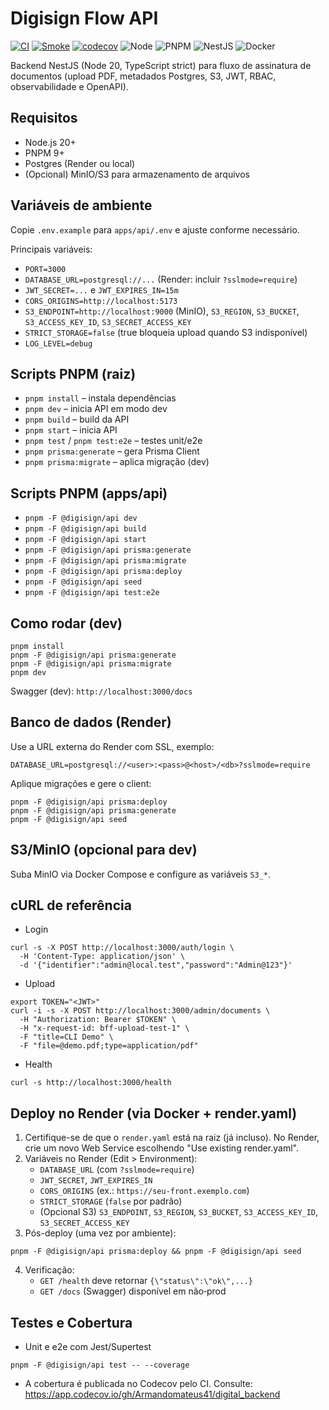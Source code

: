# Digisign Flow API

[![CI](https://github.com/Armandomateus41/digital_backend/actions/workflows/ci.yml/badge.svg)](https://github.com/Armandomateus41/digital_backend/actions/workflows/ci.yml)
[![Smoke](https://github.com/Armandomateus41/digital_backend/actions/workflows/smoke.yml/badge.svg)](https://github.com/Armandomateus41/digital_backend/actions/workflows/smoke.yml)
[![codecov](https://codecov.io/gh/Armandomateus41/digital_backend/branch/main/graph/badge.svg)](https://app.codecov.io/gh/Armandomateus41/digital_backend)
![Node](https://img.shields.io/badge/node-20.x-026e00?logo=node.js&logoColor=white)
![PNPM](https://img.shields.io/badge/pnpm-9.x-f69220?logo=pnpm&logoColor=white)
![NestJS](https://img.shields.io/badge/NestJS-11.0-e0234e?logo=nestjs&logoColor=white)
![Docker](https://img.shields.io/badge/Docker-ready-0db7ed?logo=docker&logoColor=white)

Backend NestJS (Node 20, TypeScript strict) para fluxo de assinatura de documentos (upload PDF, metadados Postgres, S3, JWT, RBAC, observabilidade e OpenAPI).

## Requisitos
- Node.js 20+
- PNPM 9+
- Postgres (Render ou local)
- (Opcional) MinIO/S3 para armazenamento de arquivos

## Variáveis de ambiente
Copie `.env.example` para `apps/api/.env` e ajuste conforme necessário.

Principais variáveis:
- `PORT=3000`
- `DATABASE_URL=postgresql://...` (Render: incluir `?sslmode=require`)
- `JWT_SECRET=...` e `JWT_EXPIRES_IN=15m`
- `CORS_ORIGINS=http://localhost:5173`
- `S3_ENDPOINT=http://localhost:9000` (MinIO), `S3_REGION`, `S3_BUCKET`, `S3_ACCESS_KEY_ID`, `S3_SECRET_ACCESS_KEY`
- `STRICT_STORAGE=false` (true bloqueia upload quando S3 indisponível)
- `LOG_LEVEL=debug`

## Scripts PNPM (raiz)
- `pnpm install` – instala dependências
- `pnpm dev` – inicia API em modo dev
- `pnpm build` – build da API
- `pnpm start` – inicia API
- `pnpm test` / `pnpm test:e2e` – testes unit/e2e
- `pnpm prisma:generate` – gera Prisma Client
- `pnpm prisma:migrate` – aplica migração (dev)

## Scripts PNPM (apps/api)
- `pnpm -F @digisign/api dev`
- `pnpm -F @digisign/api build`
- `pnpm -F @digisign/api start`
- `pnpm -F @digisign/api prisma:generate`
- `pnpm -F @digisign/api prisma:migrate`
- `pnpm -F @digisign/api prisma:deploy`
- `pnpm -F @digisign/api seed`
- `pnpm -F @digisign/api test:e2e`

## Como rodar (dev)
```
pnpm install
pnpm -F @digisign/api prisma:generate
pnpm -F @digisign/api prisma:migrate
pnpm dev
```
Swagger (dev): `http://localhost:3000/docs`

## Banco de dados (Render)
Use a URL externa do Render com SSL, exemplo:
```
DATABASE_URL=postgresql://<user>:<pass>@<host>/<db>?sslmode=require
```
Aplique migrações e gere o client:
```
pnpm -F @digisign/api prisma:deploy
pnpm -F @digisign/api prisma:generate
pnpm -F @digisign/api seed
```

## S3/MinIO (opcional para dev)
Suba MinIO via Docker Compose e configure as variáveis `S3_*`.

## cURL de referência
- Login
```
curl -s -X POST http://localhost:3000/auth/login \
  -H 'Content-Type: application/json' \
  -d '{"identifier":"admin@local.test","password":"Admin@123"}'
```
- Upload
```
export TOKEN="<JWT>"
curl -i -s -X POST http://localhost:3000/admin/documents \
  -H "Authorization: Bearer $TOKEN" \
  -H "x-request-id: bff-upload-test-1" \
  -F "title=CLI Demo" \
  -F "file=@demo.pdf;type=application/pdf"
```
- Health
```
curl -s http://localhost:3000/health
```

## Deploy no Render (via Docker + render.yaml)
1) Certifique-se de que o `render.yaml` está na raiz (já incluso). No Render, crie um novo Web Service escolhendo "Use existing render.yaml".
2) Variáveis no Render (Edit > Environment):
   - `DATABASE_URL` (com `?sslmode=require`)
   - `JWT_SECRET`, `JWT_EXPIRES_IN`
   - `CORS_ORIGINS` (ex.: `https://seu-front.exemplo.com`)
   - `STRICT_STORAGE` (`false` por padrão)
   - (Opcional S3) `S3_ENDPOINT`, `S3_REGION`, `S3_BUCKET`, `S3_ACCESS_KEY_ID`, `S3_SECRET_ACCESS_KEY`
3) Pós-deploy (uma vez por ambiente):
```
pnpm -F @digisign/api prisma:deploy && pnpm -F @digisign/api seed
```
4) Verificação:
   - `GET /health` deve retornar `{\"status\":\"ok\",...}`
   - `GET /docs` (Swagger) disponível em não‑prod

## Testes e Cobertura
- Unit e e2e com Jest/Supertest
```
pnpm -F @digisign/api test -- --coverage
```
- A cobertura é publicada no Codecov pelo CI. Consulte: https://app.codecov.io/gh/Armandomateus41/digital_backend